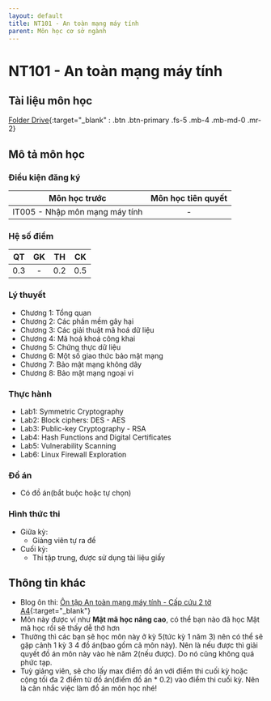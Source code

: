 ```yaml
---
layout: default
title: NT101 - An toàn mạng máy tính
parent: Môn học cơ sở ngành
---
```


# NT101 - An toàn mạng máy tính

## Tài liệu môn học

[Folder Drive](https://drive.google.com/drive/folders/1J2TFI_zfL1WRgenOM-6Bp0TxFE-l-KqU?usp=sharing){:target="_blank" : .btn .btn-primary .fs-5 .mb-4 .mb-md-0 .mr-2}

## Mô tả môn học

### Điều kiện đăng ký

| Môn học trước| Môn học tiên quyết  |
|------|-----|
| <center>IT005 - Nhập môn mạng máy tính</center>| <center>-</center>|

### Hệ số điểm

| QT   | GK   | TH  | CK  |
|------|------|-----|-----|
| <center> 0.3 </center>| <center>-</center>| <center> 0.2 </center>| <center>0.5</center> |

### Lý thuyết

- Chương 1: Tổng quan
- Chương 2: Các phần mềm gây hại
- Chương 3: Các giải thuật mã hoá dữ liệu
- Chương 4: Mã hoá khoá công khai
- Chương 5: Chứng thực dữ liệu
- Chương 6: Một số giao thức bảo mật mạng
- Chương 7: Bảo mật mạng không dây
- Chương 8: Bảo mật mạng ngoại vi

### Thực hành

- Lab1: Symmetric Cryptography
- Lab2: Block ciphers: DES - AES
- Lab3: Public-key Cryptography - RSA
- Lab4: Hash Functions and Digital Certificates
- Lab5: Vulnerability Scanning
- Lab6: Linux Firewall Exploration

### Đồ án

- Có đồ án(bắt buộc hoặc tự chọn)

### Hình thức thi

- Giữa kỳ:
    - Giảng viên tự ra đề
- Cuối kỳ: 
    - Thi tập trung, được sử dụng tài liệu giấy

## Thông tin khác

- Blog ôn thi: [Ôn tập An toàn mạng máy tính - Cấp cứu 2 tờ A4](https://thu4n.dev/posts/network-security-review/){:target="_blank"}
- Môn này được ví như **Mật mã học nâng cao**, có thể bạn nào đã học Mật mã học rồi sẽ thấy dễ thở hơn
- Thường thì các bạn sẽ học môn này ở kỳ 5(tức kỳ 1 năm 3) nên có thể sẽ gặp cảnh 1 kỳ 3 4 đồ án(bao gồm cả môn này). Nên là nếu được thì giải quyết đồ án môn này vào hè năm 2(nếu được). Do nó cũng không quá phức tạp.
- Tuỳ giảng viên, sẽ cho lấy max điểm đồ án với điểm thi cuối kỳ hoặc cộng tối đa 2 điểm từ đồ án(điểm đồ án * 0.2) vào điểm thi cuối kỳ. Nên là cân nhắc việc làm đồ án môn học nhé!
